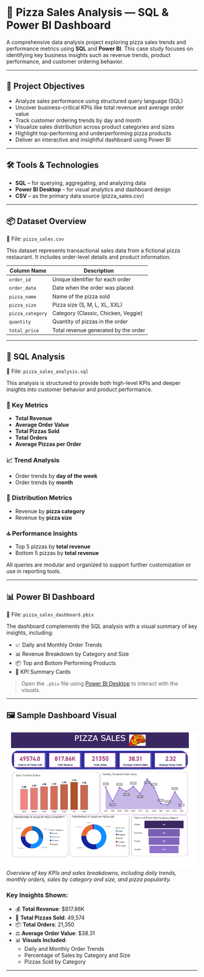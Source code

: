 # 🍕 Pizza Sales Analysis — SQL & Power BI Dashboard

A comprehensive data analysis project exploring pizza sales trends and performance metrics using **SQL** and **Power BI**. This case study focuses on identifying key business insights such as revenue trends, product performance, and customer ordering behavior.

---

## 📌 Project Objectives

- Analyze sales performance using structured query language (SQL)
- Uncover business-critical KPIs like total revenue and average order value
- Track customer ordering trends by day and month
- Visualize sales distribution across product categories and sizes
- Highlight top-performing and underperforming pizza products
- Deliver an interactive and insightful dashboard using Power BI

---

## 🛠️ Tools & Technologies

- **SQL** – for querying, aggregating, and analyzing data
- **Power BI Desktop** – for visual analytics and dashboard design
- **CSV** – as the primary data source (pizza_sales.csv)

---

## 📦 Dataset Overview

📁 File: `pizza_sales.csv`

This dataset represents transactional sales data from a fictional pizza restaurant. It includes order-level details and product information.

| Column Name      | Description                              |
|------------------|------------------------------------------|
| `order_id`       | Unique identifier for each order         |
| `order_date`     | Date when the order was placed           |
| `pizza_name`     | Name of the pizza sold                   |
| `pizza_size`     | Pizza size (S, M, L, XL, XXL)            |
| `pizza_category` | Category (Classic, Chicken, Veggie)      |
| `quantity`       | Quantity of pizzas in the order          |
| `total_price`    | Total revenue generated by the order     |

---

## 🧮 SQL Analysis

📁 File: `pizza_sales_analysis.sql`

This analysis is structured to provide both high-level KPIs and deeper insights into customer behavior and product performance.

### 🔑 Key Metrics

- **Total Revenue**
- **Average Order Value**
- **Total Pizzas Sold**
- **Total Orders**
- **Average Pizzas per Order**

### 📈 Trend Analysis

- Order trends by **day of the week**
- Order trends by **month**

### 🧩 Distribution Metrics

- Revenue by **pizza category**
- Revenue by **pizza size**

### 🔝 Performance Insights

- Top 5 pizzas by **total revenue**
- Bottom 5 pizzas by **total revenue**

All queries are modular and organized to support further customization or use in reporting tools.

---

## 📊 Power BI Dashboard

📁 File: `pizza_sales_dashboard.pbix`

The dashboard complements the SQL analysis with a visual summary of key insights, including:

- 📈 Daily and Monthly Order Trends
- 📊 Revenue Breakdown by Category and Size
- 📦 Top and Bottom Performing Products
- 📌 KPI Summary Cards

> Open the `.pbix` file using [Power BI Desktop](https://powerbi.microsoft.com/desktop/) to interact with the visuals.

---

## 🖼️ Sample Dashboard Visual

![Pizza Sales Power BI Dashboard](pizza_dashboard_overview.png)
*Overview of key KPIs and sales breakdowns, including daily trends, monthly orders, sales by category and size, and pizza popularity.*

### Key Insights Shown:
- 💰 **Total Revenue**: $817.86K
- 🍕 **Total Pizzas Sold**: 49,574
- 📦 **Total Orders**: 21,350
- ⚖️ **Average Order Value**: $38.31
- 📊 **Visuals Included**:
  - Daily and Monthly Order Trends
  - Percentage of Sales by Category and Size
  - Pizzas Sold by Category

---



